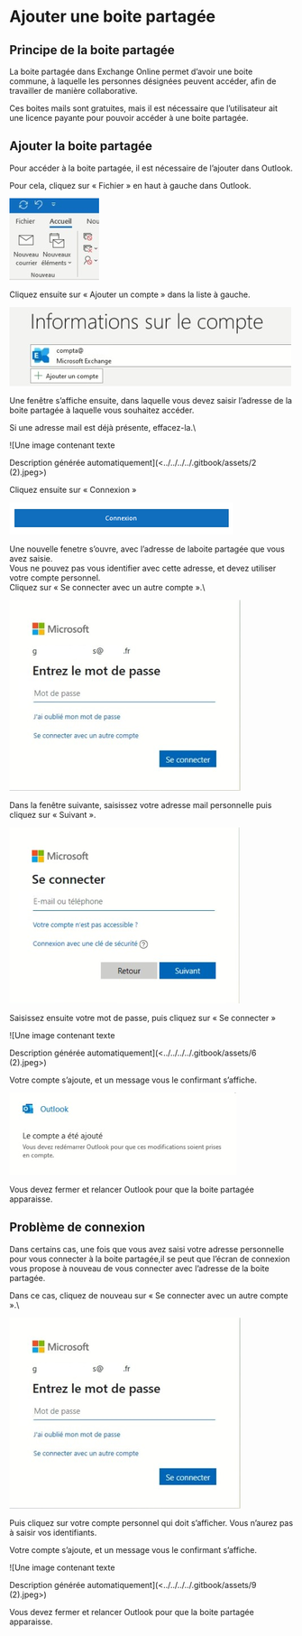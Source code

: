 # Ajouter une boite partagée

## **Principe de la boite partagée**

La boite partagée dans Exchange Online permet d’avoir une boite commune, à laquelle les personnes désignées peuvent accéder, afin de travailler de manière collaborative.

Ces boites mails sont gratuites, mais il est nécessaire que l’utilisateur ait une licence payante pour pouvoir accéder à une boite partagée.

## **Ajouter la boite partagée**

Pour accéder à la boite partagée, il est nécessaire de l’ajouter dans Outlook.

Pour cela, cliquez sur « Fichier » en haut à gauche dans Outlook.

![](<../../../../.gitbook/assets/0 (2).jpeg>)

Cliquez ensuite sur « Ajouter un compte » dans la liste à gauche.

![](<../../../../.gitbook/assets/1 (2).jpeg>)

Une fenêtre s’affiche ensuite, dans laquelle vous devez saisir l’adresse de la boite partagée à laquelle vous souhaitez accéder.

Si une adresse mail est déjà présente, effacez-la.\


![Une image contenant texte

Description générée automatiquement](<../../../../.gitbook/assets/2 (2).jpeg>)

Cliquez ensuite sur « Connexion »

![](<../../../../.gitbook/assets/3 (2).png>)

Une nouvelle fenetre s’ouvre, avec l’adresse de laboite partagée que vous avez saisie.\
Vous ne pouvez pas vous identifier avec cette adresse, et devez utiliser votre compte personnel.\
Cliquez sur « Se connecter avec un autre compte ».\


![](<../../../../.gitbook/assets/4 (2).jpeg>)

Dans la fenêtre suivante, saisissez votre adresse mail personnelle puis cliquez sur « Suivant ».

![](<../../../../.gitbook/assets/5 (2).jpeg>)

Saisissez ensuite votre mot de passe, puis cliquez sur « Se connecter »

![Une image contenant texte

Description générée automatiquement](<../../../../.gitbook/assets/6 (2).jpeg>)

Votre compte s’ajoute, et un message vous le confirmant s’affiche.

![](<../../../../.gitbook/assets/7 (2).jpeg>)

Vous devez fermer et relancer Outlook pour que la boite partagée apparaisse.

## **Problème de connexion**

Dans certains cas, une fois que vous avez saisi votre adresse personnelle pour vous connecter à la boite partagée,il se peut que l’écran de connexion vous propose à nouveau de vous connecter avec l’adresse de la boite partagée.

Dans ce cas, cliquez de nouveau sur « Se connecter avec un autre compte ».\


![](<../../../../.gitbook/assets/8 (2).jpeg>)

Puis cliquez sur votre compte personnel qui doit s’afficher. Vous n’aurez pas à saisir vos identifiants.

Votre compte s’ajoute, et un message vous le confirmant s’affiche.

![Une image contenant texte

Description générée automatiquement](<../../../../.gitbook/assets/9 (2).jpeg>)

Vous devez fermer et relancer Outlook pour que la boite partagée apparaisse.
